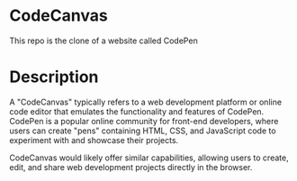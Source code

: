 # CodeCanvas
This repo is the clone of a website called CodePen

# Description
A "CodeCanvas" typically refers to a web development platform or online code editor that emulates the functionality and features of CodePen. CodePen is a popular online community for front-end developers, where users can create "pens" containing HTML, CSS, and JavaScript code to experiment with and showcase their projects.

CodeCanvas would likely offer similar capabilities, allowing users to create, edit, and share web development projects directly in the browser.